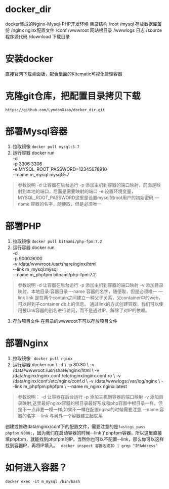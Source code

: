 # docker_dir
docker集成的Nginx-Mysql-PHP开发环境
目录结构
	/root
	    /mysql  存放数据库备份
	    /nginx  nginx配置文件
	        /conf
	    /wwwroot  网站根目录
	    /wwwlogs  日志
	    /source  程序源代码
	    /download 下载目录

# 安装docker
直接官网下载桌面版，配合里面的Kitematic可视化管理容器

# 克隆git仓库，把配置目录拷贝下载
`https://github.com/LyndonXiao/docker_dir.git`

# 部署Mysql容器
1. 拉取镜像
	`docker pull mysql:5.7`
2. 运行容器
		docker run \
		  -d \
		  -p 3306:3306 \
		  -e MYSQL_ROOT_PASSWORD=12345678910 \
		  --name m_mysql mysql:5.7

> 参数说明
> -d 让容器在后台运行
> -p 添加主机到容器的端口映射，前面是映射到本地的端口，后面是需要映射的端口
> -e 设置环境变量，MYSQL_ROOT_PASSWORD这里是设置mysql的root用户的初始密码
> —name 容器的名字，随便取，但是必须唯一

# 部署PHP
1. 拉取镜像
	`docker pull bitnami/php-fpm:7.2`
2. 运行容器
		docker run \
		  -d \
		  -p 9000:9000 \
		  -v /data/wwwroot:/usr/share/nginx/html \
		  --link m_mysql:mysql \
		  --name m_phpfpm bitnami/php-fpm:7.2

> 参数说明
> -d 让容器在后台运行
> -p 添加主机到容器的端口映射
> -v 添加目录映射，本地目录:容器目录
> –-name 容器的名字，随便取，但是必须唯一
> —link link 是在两个contain之间建立一种父子关系，父container中的web，可以得到子container db上的信息。
> 通过link的方式创建容器，我们可以使用被Link容器的别名进行访问，而不是通过IP，解除了对IP的依赖。

3.  存放项目文件
在目录的wwwroot下可以存放项目文件

# 部署Nginx
1. 拉取镜像
	` docker pull nginx`
2.  运行容器
	docker run \\
	  -d \\
	  -p 80:80 \\
	  -v /data/wwwroot:/usr/share/nginx/html \\
	  -v /data/nginx/nginx.conf:/etc/nginx/nginx.conf:ro \\
	  -v /data/nginx/conf:/etc/nginx/conf.d \\
	  -v /data/wwwlogs:/var/log/nginx \\
	  --link m_phpfpm:phpfpm \\
	  --name m_nginx nginx:latest

> 参数说明：
> -d 让容器在后台运行
> -p 添加主机到容器的端口映射
> -v 添加目录映射,这里最好nginx容器的根目录最好写成和php容器中根目录一样。但是不一点非要一模一样,如果不一样在配置nginx的时候需要注意
> -–name 容器的名字
> –-link 与另外一个容器建立起联系

创建或修改data/nginx/conf下的配置文件，需要注意的是`fastcgi_pass phpfpm:9000;`，因为我们在启动容器的时候--link了phpfpm容器，所以这里直接填phpfpm，就能找到phpfpm的IP，当然你也可以不配置--link，那么你可以这样找到容器IP，再将IP填入。
` docker inspect 容器名或ID | grep "IPAddress"`

# 如何进入容器？
`docker exec -it m_mysql /bin/bash`